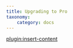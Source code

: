 ```yaml
---
title: Upgrading to Pro
taxonomy:
    category: docs
---
```


[plugin:insert-content](/_partials/elements/upgrading-to-pro?date)
